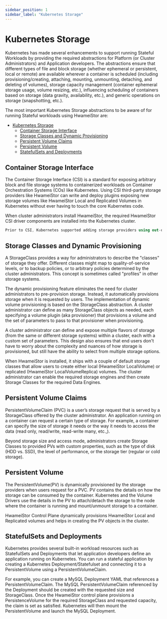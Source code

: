 ```yaml
---
sidebar_position: 1
sidebar_label: "Kubernetes Storage"
---
```


# Kubernetes Storage

Kubernetes has made several enhancements to support running Stateful Workloads by providing the required abstractions for Platform (or Cluster Administrators) and Application developers. The abstractions ensure that different types of file and block storage (whether ephemeral or persistent, local or remote) are available wherever a container is scheduled (including provisioning/creating, attaching, mounting, unmounting, detaching, and deleting of volumes), storage capacity management (container ephemeral storage usage, volume resizing, etc.), influencing scheduling of containers based on storage (data gravity, availability, etc.), and generic operations on storage (snapshotting, etc.).

The most important Kubernetes Storage abstractions to be aware of for running Stateful workloads using HwameiStor are:

- [Kubernetes Storage](#kubernetes-storage)
  - [Container Storage Interface](#container-storage-interface)
  - [Storage Classes and Dynamic Provisioning](#storage-classes-and-dynamic-provisioning)
  - [Persistent Volume Claims](#persistent-volume-claims)
  - [Persistent Volume](#persistent-volume)
  - [StatefulSets and Deployments](#statefulsets-and-deployments)

## Container Storage Interface

The Container Storage Interface (CSI) is a standard for exposing arbitrary block and file storage systems to containerized workloads on Container Orchestration Systems (COs) like Kubernetes. Using CSI third-party storage providers like HwameiStor can write and deploy plugins exposing new storage volumes like HwameiStor Local and Replicated Volumes in Kubernetes without ever having to touch the core Kubernetes code.

When cluster administrators install HwameiStor, the required HwameiStor CSI driver components are installed into the Kubernetes cluster.

```csharp
Prior to CSI, Kubernetes supported adding storage providers using out-of-tree provisioners referred to as external provisioners. And Kubernetes in-tree volumes pre-date the external provisioners. There is an ongoing effort in the Kubernetes community to deprecate in-tree volumes with CSI based volumes.
```

## Storage Classes and Dynamic Provisioning

A StorageClass provides a way for administrators to describe the "classes" of storage they offer. Different classes might map to quality-of-service levels, or to backup policies, or to arbitrary policies determined by the cluster administrators. This concept is sometimes called "profiles" in other storage systems.

The dynamic provisioning feature eliminates the need for cluster administrators to pre-provision storage. Instead, it automatically provisions storage when it is requested by users. The implementation of dynamic volume provisioning is based on the StorageClass abstraction. A cluster administrator can define as many StorageClass objects as needed, each specifying a volume plugin (aka provisioner) that provisions a volume and the set of parameters to pass to that provisioner when provisioning.

A cluster administrator can define and expose multiple flavors of storage (from the same or different storage systems) within a cluster, each with a custom set of parameters. This design also ensures that end users don't have to worry about the complexity and nuances of how storage is provisioned, but still have the ability to select from multiple storage options.

When HwameiStor is installed, it ships with a couple of default storage classes that allow users to create either local (HwameiStor LocalVolume) or replicated (HwameiStor LocalVolumeReplica) volumes. The cluster administrator can enable the required storage engines and then create Storage Classes for the required Data Engines.

## Persistent Volume Claims

PersistentVolumeClaim (PVC) is a user’s storage request that is served by a StorageClass offered by the cluster administrator. An application running on a container can request a certain type of storage. For example, a container can specify the size of storage it needs or the way it needs to access the data (read only, read/write, read-write many, etc.,).

Beyond storage size and access mode, administrators create Storage Classes to provided PVs with custom properties, such as the type of disk (HDD vs. SSD), the level of performance, or the storage tier (regular or cold storage).

## Persistent Volume

The PersistentVolume(PV) is dynamically provisioned by the storage providers when users request for a PVC. PV contains the details on how the storage can be consumed by the container. Kubernetes and the Volume Drivers use the details in the PV to attach/detach the storage to the node where the container is running and mount/unmount storage to a container.

HwameiStor Control Plane dynamically provisions HwameiStor Local and Replicated volumes and helps in creating the PV objects in the cluster.

## StatefulSets and Deployments

Kubernetes provides several built-in workload resources such as StatefulSets and Deployments that let application developers define an application running on Kubernetes. You can run a stateful application by creating a Kubernetes Deployment/Statefulset and connecting it to a PersistentVolume using a PersistentVolumeClaim.

For example, you can create a MySQL Deployment YAML that references a PersistentVolumeClaim. The MySQL PersistentVolumeClaim referenced by the Deployment should be created with the requested size and StorageClass. Once the HwameiStor control plane provisions a PersistenceVolume for the required StorageClass and requested capacity, the claim is set as satisfied. Kubernetes will then mount the PersistentVolume and launch the MySQL Deployment.
